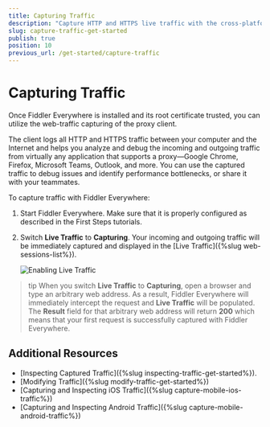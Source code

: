 ```yaml
---
title: Capturing Traffic
description: "Capture HTTP and HTTPS live traffic with the cross-platform, web-debugging, HTTP-proxy Telerik Fiddler Everywhere tool."
slug: capture-traffic-get-started
publish: true
position: 10
previous_url: /get-started/capture-traffic
---
```


# Capturing Traffic

Once Fiddler Everywhere is installed and its root certificate trusted, you can utilize the web-traffic capturing of the proxy client.

The client logs all HTTP and HTTPS traffic between your computer and the Internet and helps you analyze and debug the incoming and outgoing traffic from virtually any application that supports a proxy&mdash;Google Chrome, Firefox, Microsoft Teams, Outlook, and more. You can use the captured traffic to debug issues and identify performance bottlenecks, or share it with your teammates.

To capture traffic with Fiddler Everywhere:

1. Start Fiddler Everywhere. Make sure that it is properly configured as described in the First Steps tutorials.

2. Switch **Live Traffic** to **Capturing**. Your incoming and outgoing traffic will be immediately captured and displayed in the [Live Traffic]({%slug web-sessions-list%}).

    ![Enabling Live Traffic](../images/livetraffic/websessions/websessions-live-traffic-capturing.png)

>tip When you switch **Live Traffic** to **Capturing**, open a browser and type an arbitrary web address. As a result, Fiddler Everywhere will immediately intercept the request and **Live Traffic** will be populated. The **Result** field for that arbitrary web address will return **200** which means that your first request is successfully captured with Fiddler Everywhere.

## Additional Resources

- [Inspecting Captured Traffic]({%slug inspecting-traffic-get-started%}).
- [Modifying Traffic]({%slug modify-traffic-get-started%})
- [Capturing and Inspecting iOS Traffic]({%slug capture-mobile-ios-traffic%})
- [Capturing and Inspecting Android Traffic]({%slug capture-mobile-android-traffic%})
